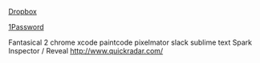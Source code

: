 [Dropbox](www.dropbox.com)

[1Password](https://agilebits.com/onepassword)

Fantasical 2
chrome
xcode
paintcode
pixelmator
slack
sublime text
Spark Inspector / Reveal
http://www.quickradar.com/
